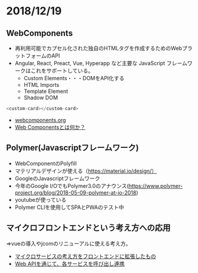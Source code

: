 # 2018/12/19
## WebComponents
* 再利用可能でカプセル化された独自のHTMLタグを作成するためのWebプラットフォームのAPI
* Angular, React, Preact, Vue, Hyperapp など主要な JavaScript フレームワークはこれをサポートしている。
  * Custom Elements・・・DOMをAPI化する
  * HTML Imports
  * Template Element
  * Shadow DOM
```custom-element.js
<custom-card></custom-card>
```
* [webcomponents.org](https://www.webcomponents.org/)
* [Web Componentsとは何か？](https://qiita.com/jtakiguchi/items/b1315f53b3726ff11b61)


## Polymer(Javascriptフレームワーク)
* WebComponentのPolyfill
* マテリアルデザインが使える（https://material.io/design/）
* GoogleのJavascriptフレームワーク
* 今年のGoogle I/OでもPolymer3.0のアナウンス(https://www.polymer-project.org/blog/2018-05-09-polymer-at-io-2018)
* youtubeが使っている
* Polymer CLIを使用してSPAとPWAのテスト中



## マイクロフロントエンドという考え方への応用
⇒vueの導入やjcomのリニューアルに使える考え方。
* [マイクロサービスの考え方をフロントエンドに拡張したもの](https://micro-frontends-japanese.org/)
* [Web APIを通じて、各サービスを呼び出し連携](https://www.salesforce.com/jp/blog/2016/03/microservices)
